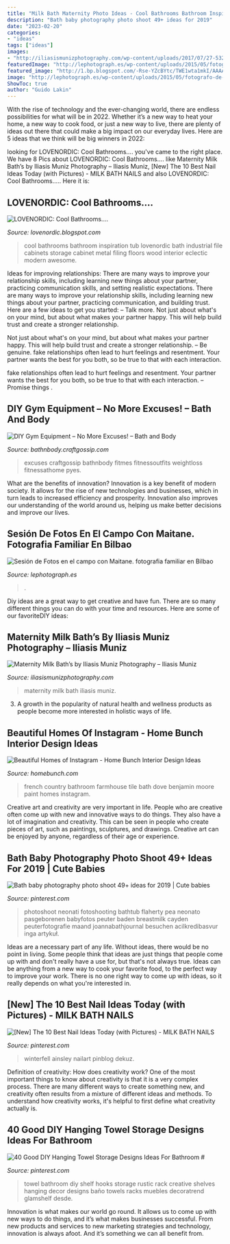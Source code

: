 ```yaml
---
title: "Milk Bath Maternity Photo Ideas - Cool Bathrooms Bathroom Inspiration Tub Lovenordic Bath Industrial File Cabinets Storage Cabinet Metal Filing Floors Wood Interior Eclectic Modern Awesome"
description: "Bath baby photography photo shoot 49+ ideas for 2019"
date: "2023-02-20"
categories:
- "ideas"
tags: ["ideas"]
images:
- "http://iliasismunizphotography.com/wp-content/uploads/2017/07/27-53295-post/31.png"
featuredImage: "http://lephotograph.es/wp-content/uploads/2015/05/fotografo-de-niños-infantil-españa.jpg"
featured_image: "http://1.bp.blogspot.com/-Rse-YZcBYtc/TWE1wta1mkI/AAAAAAAACK8/bM0xJ96tLCk/s1600/bathroom2.jpg"
image: "http://lephotograph.es/wp-content/uploads/2015/05/fotografo-de-niños-infantil-españa.jpg"
ShowToc: true
author: "Guido Lakin"
---
```



With the rise of technology and the ever-changing world, there are endless possibilities for what will be in 2022. Whether it’s a new way to heat your home, a new way to cook food, or just a new way to live, there are plenty of ideas out there that could make a big impact on our everyday lives. Here are 5 ideas that we think will be big winners in 2022: 

	

		
looking for LOVENORDIC: Cool Bathrooms.... you've came to the right place. We have 8 Pics about LOVENORDIC: Cool Bathrooms.... like Maternity Milk Bath’s by Iliasis Muniz Photography – Iliasis Muniz, [New] The 10 Best Nail Ideas Today (with Pictures) - MILK BATH NAILS and also LOVENORDIC: Cool Bathrooms..... Here it is:
		
    
## LOVENORDIC: Cool Bathrooms....

<img loading=lazy src="http://1.bp.blogspot.com/-Rse-YZcBYtc/TWE1wta1mkI/AAAAAAAACK8/bM0xJ96tLCk/s1600/bathroom2.jpg" onerror="this.onerror=null;this.src='https://tse4.mm.bing.net/th?id=OIP.ofOk55lSMkSV-elKQxt1SwHaJ1&amp;pid=15.1';" alt="LOVENORDIC: Cool Bathrooms....">

_Source: lovenordic.blogspot.com_

>cool bathrooms bathroom inspiration tub lovenordic bath industrial file cabinets storage cabinet metal filing floors wood interior eclectic modern awesome. 

	

Ideas for improving relationships: There are many ways to improve your relationship skills, including learning new things about your partner, practicing communication skills, and setting realistic expectations.
There are many ways to improve your relationship skills, including learning new things about your partner, practicing communication, and building trust. Here are a few ideas to get you started: 
     – Talk more. Not just about what's on your mind, but about what makes your partner happy. This will help build trust and create a stronger relationship.

Not just about what's on your mind, but about what makes your partner happy. This will help build trust and create a stronger relationship. – Be genuine. fake relationships often lead to hurt feelings and resentment. Your partner wants the best for you both, so be true to that with each interaction.

fake relationships often lead to hurt feelings and resentment. Your partner wants the best for you both, so be true to that with each interaction. – Promise things .

    
## DIY Gym Equipment – No More Excuses! – Bath And Body

<img loading=lazy src="https://i0.wp.com/bathnbody.craftgossip.com/files/2015/05/diy-gym-equipment-weightloss-cheap.jpg?fit=600%2C600&amp;ssl=1" onerror="this.onerror=null;this.src='https://tse3.mm.bing.net/th?id=OIP.hnA9fPB-3si1JKbHHL2a4gHaHa&amp;pid=15.1';" alt="DIY Gym Equipment – No More Excuses! – Bath and Body">

_Source: bathnbody.craftgossip.com_

>excuses craftgossip bathnbody fitmes fitnessoutfits weightloss fitnessathome pyes. 

	

What are the benefits of innovation?
Innovation is a key benefit of modern society. It allows for the rise of new technologies and businesses, which in turn leads to increased efficiency and prosperity. Innovation also improves our understanding of the world around us, helping us make better decisions and improve our lives.

    
## Sesión De Fotos En El Campo Con Maitane. Fotografia Familiar En Bilbao

<img loading=lazy src="http://lephotograph.es/wp-content/uploads/2015/05/fotografo-de-niños-infantil-españa.jpg" onerror="this.onerror=null;this.src='https://tse2.mm.bing.net/th?id=OIP.mMSVHhPGzgxtuPR0Qq3yAwHaPd&amp;pid=15.1';" alt="Sesión de Fotos en el campo con Maitane. fotografia familiar en Bilbao">

_Source: lephotograph.es_

>. 

	

Diy ideas are a great way to get creative and have fun. There are so many different things you can do with your time and resources. Here are some of our favoriteDIY ideas:

    
## Maternity Milk Bath’s By Iliasis Muniz Photography – Iliasis Muniz

<img loading=lazy src="http://iliasismunizphotography.com/wp-content/uploads/2017/07/27-53295-post/31.png" onerror="this.onerror=null;this.src='https://tse2.mm.bing.net/th?id=OIP.NqzKqcJBt0gvha2L0UvsLAHaLH&amp;pid=15.1';" alt="Maternity Milk Bath’s by Iliasis Muniz Photography – Iliasis Muniz">

_Source: iliasismunizphotography.com_

>maternity milk bath iliasis muniz. 

	

3. A growth in the popularity of natural health and wellness products as people become more interested in holistic ways of life. 

    
## Beautiful Homes Of Instagram - Home Bunch Interior Design Ideas

<img loading=lazy src="https://www.homebunch.com/wp-content/uploads/2017/06/French-Country-Farmhouse-Bathroom.-French-Country-Farmhouse-Bathroom.-French-Country-Farmhouse-Bathroom.-French-Country-Farmhouse-Bathroom-FrenchCountry-Farmhouse-Bathroom-FarmhouseBathroom.jpg" onerror="this.onerror=null;this.src='https://tse4.mm.bing.net/th?id=OIP.stCiLlBpscOdVexgnlR5mwHaLH&amp;pid=15.1';" alt="Beautiful Homes of Instagram - Home Bunch Interior Design Ideas">

_Source: homebunch.com_

>french country bathroom farmhouse tile bath dove benjamin moore paint homes instagram. 

	

Creative art and creativity are very important in life. People who are creative often come up with new and innovative ways to do things. They also have a lot of imagination and creativity. This can be seen in people who create pieces of art, such as paintings, sculptures, and drawings. Creative art can be enjoyed by anyone, regardless of their age or experience.

    
## Bath Baby Photography Photo Shoot 49+ Ideas For 2019 | Cute Babies

<img loading=lazy src="https://i.pinimg.com/736x/c1/4e/9f/c14e9fd4e727b413296b4a92825075aa.jpg" onerror="this.onerror=null;this.src='https://tse4.mm.bing.net/th?id=OIP.xT_FHV7fFF9lBQL9ZnAiKwAAAA&amp;pid=15.1';" alt="Bath baby photography photo shoot 49+ ideas for 2019 | Cute babies">

_Source: pinterest.com_

>photoshoot neonati fotoshooting bathtub flaherty pea neonato pasgeborenen babyfotos peuter baden breastmilk cayden peuterfotografie maand joannabathjournal besuchen acilkredibasvur inga artykuł. 

	

Ideas are a necessary part of any life. Without ideas, there would be no point in living. Some people think that ideas are just things that people come up with and don't really have a use for, but that's not always true. Ideas can be anything from a new way to cook your favorite food, to the perfect way to improve your work. There is no one right way to come up with ideas, so it really depends on what you're interested in.

    
## [New] The 10 Best Nail Ideas Today (with Pictures) - MILK BATH NAILS

<img loading=lazy src="https://i.pinimg.com/736x/66/fe/40/66fe40e0baf16de12d7dce9c34168ec2.jpg" onerror="this.onerror=null;this.src='https://tse1.mm.bing.net/th?id=OIP.f6uta8lHtf8t4TgSxIgq1gHaHa&amp;pid=15.1';" alt="[New] The 10 Best Nail Ideas Today (with Pictures) - MILK BATH NAILS">

_Source: pinterest.com_

>winterfell ainsley nailart pinblog dekuz. 

	

Definition of creativity: How does creativity work?
One of the most important things to know about creativity is that it is a very complex process. There are many different ways to create something new, and creativity often results from a mixture of different ideas and methods. To understand how creativity works, it's helpful to first define what creativity actually is.

    
## 40 Good DIY Hanging Towel Storage Designs Ideas For Bathroom #

<img loading=lazy src="https://i.pinimg.com/originals/62/1d/6d/621d6d9ea4f749cd0e3fafbc251a88e6.jpg" onerror="this.onerror=null;this.src='https://tse2.mm.bing.net/th?id=OIP.iuMwdeRiSqzFS57TnmaLywHaJ4&amp;pid=15.1';" alt="40 Good DIY Hanging Towel Storage Designs Ideas For Bathroom #">

_Source: pinterest.com_

>towel bathroom diy shelf hooks storage rustic rack creative shelves hanging decor designs baño towels racks muebles decoratrend glamshelf desde. 

	

Innovation is what makes our world go round. It allows us to come up with new ways to do things, and it’s what makes businesses successful. From new products and services to new marketing strategies and technology, innovation is always afoot. And it’s something we can all benefit from.

